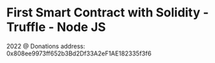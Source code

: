 # First Smart Contract with Solidity - Truffle - Node JS

2022 @ Donations address: 0x808ee9973ff652b3Bd2Df33A2eF1AE182335f3f6